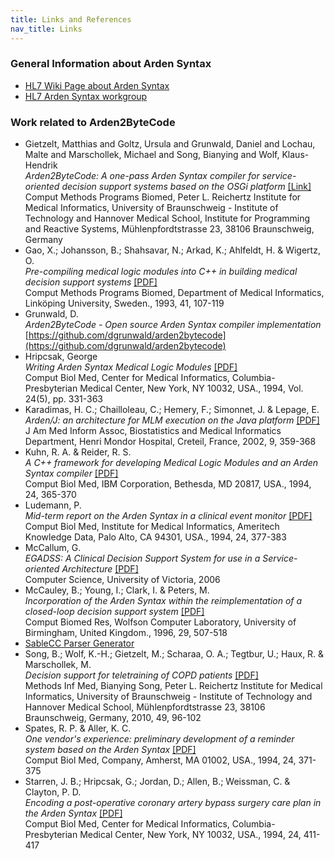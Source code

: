 ```yaml
---
title: Links and References
nav_title: Links
---
```


### General Information about Arden Syntax

*   [HL7 Wiki Page about Arden Syntax](https://wiki.hl7.org/index.php?title=Product_Arden)
*   [HL7 Arden Syntax workgroup](https://www.hl7.org/special/Committees/arden/index.cfm)

### Work related to Arden2ByteCode

*   Gietzelt, Matthias and Goltz, Ursula and Grunwald, Daniel and Lochau, Malte and Marschollek, Michael and Song, Bianying and Wolf, Klaus-Hendrik  
    _Arden2ByteCode: A one-pass Arden Syntax compiler for service-oriented decision support systems based on the OSGi platform_ [[Link]](https://dx.doi.org/10.1016/j.cmpb.2011.11.003)  
    Comput Methods Programs Biomed, Peter L. Reichertz Institute for Medical Informatics, University of Braunschweig - Institute of Technology and Hannover Medical School, Institute for Programming and Reactive Systems, Mühlenpfordtstrasse 23, 38106 Braunschweig, Germany
*   Gao, X.; Johansson, B.; Shahsavar, N.; Arkad, K.; Ahlfeldt, H. & Wigertz, O.  
    _Pre-compiling medical logic modules into C++ in building medical decision support systems_ [[PDF]](https://www.sciencedirect.com/science/article/pii/0169260793900702)  
    Comput Methods Programs Biomed, Department of Medical Informatics, Linköping University, Sweden., 1993, 41, 107-119
*   Grunwald, D.  
    _Arden2ByteCode - Open source Arden Syntax compiler implementation_  
    [https://github.com/dgrunwald/arden2bytecode](https://github.com/dgrunwald/arden2bytecode)
*   Hripcsak, George  
    _Writing Arden Syntax Medical Logic Modules_ [[PDF]](http://www.sciencedirect.com/science/article/pii/0010482594900027)  
    Comput Biol Med, Center for Medical Informatics, Columbia-Presbyterian Medical Center, New York, NY 10032, USA., 1994, Vol. 24(5), pp. 331-363
*   Karadimas, H. C.; Chailloleau, C.; Hemery, F.; Simonnet, J. & Lepage, E.  
    _Arden/J: an architecture for MLM execution on the Java platform_ [[PDF]](http://171.67.114.118/content/9/4/359.full)  
    J Am Med Inform Assoc, Biostatistics and Medical Informatics Department, Henri Mondor Hospital, Creteil, France, 2002, 9, 359-368
*   Kuhn, R. A. & Reider, R. S.  
    _A C++ framework for developing Medical Logic Modules and an Arden Syntax compiler_ [[PDF]](http://www.sciencedirect.com/science/article/pii/0010482594900035)  
    Comput Biol Med, IBM Corporation, Bethesda, MD 20817, USA., 1994, 24, 365-370
*   Ludemann, P.  
    _Mid-term report on the Arden Syntax in a clinical event monitor_ [[PDF]](http://www.sciencedirect.com/science/article/pii/0010482594900051)  
    Comput Biol Med, Institute for Medical Informatics, Ameritech Knowledge Data, Palo Alto, CA 94301, USA., 1994, 24, 377-383
*   McCallum, G.  
    _EGADSS: A Clinical Decision Support System for use in a Service- oriented Architecture_ [[PDF]](https://dspace.library.uvic.ca:8080/handle/1828/2296)  
    Computer Science, University of Victoria, 2006  
*   McCauley, B.; Young, I.; Clark, I. & Peters, M.  
    _Incorporation of the Arden Syntax within the reimplementation of a closed-loop decision support system_ [[PDF]](https://www.sciencedirect.com/science/article/pii/S0010480996900373)  
    Comput Biomed Res, Wolfson Computer Laboratory, University of Birmingham, United Kingdom., 1996, 29, 507-518
*   [SableCC Parser Generator](http://sablecc.org/)
*   Song, B.; Wolf, K.-H.; Gietzelt, M.; Scharaa, O. A.; Tegtbur, U.; Haux, R. & Marschollek, M.  
    _Decision support for teletraining of COPD patients_ [[PDF]](https://ieeexplore.ieee.org/xpls/abs_all.jsp?arnumber=5191193&tag=1)  
    Methods Inf Med, Bianying Song, Peter L. Reichertz Institute for Medical Informatics, University of Braunschweig - Institute of Technology and Hannover Medical School, Mühlenpfordtstrasse 23, 38106 Braunschweig, Germany, 2010, 49, 96-102
*   Spates, R. P. & Aller, K. C.  
    _One vendor's experience: preliminary development of a reminder system based on the Arden Syntax_ [[PDF]](http://www.sciencedirect.com/science/article/pii/0010482594900043)  
    Comput Biol Med, Company, Amherst, MA 01002, USA., 1994, 24, 371-375
*   Starren, J. B.; Hripcsak, G.; Jordan, D.; Allen, B.; Weissman, C. & Clayton, P. D.  
    _Encoding a post-operative coronary artery bypass surgery care plan in the Arden Syntax_ [[PDF]](http://www.sciencedirect.com/science/article/pii/0010482594900108)  
    Comput Biol Med, Center for Medical Informatics, Columbia-Presbyterian Medical Center, New York, NY 10032, USA., 1994, 24, 411-417
